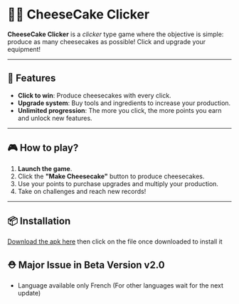 # 🧀🍰 CheeseCake Clicker

**CheeseCake Clicker** is a *clicker* type game where the objective is simple: produce as many cheesecakes as possible! Click and upgrade your equipment!

---

## 🚀 Features

- **Click to win**: Produce cheesecakes with every click.
- **Upgrade system**: Buy tools and ingredients to increase your production.
- **Unlimited progression**: The more you click, the more points you earn and unlock new features.

---

## 🎮 How to play?

1. **Launch the game**.
2. Click the **"Make Cheesecake"** button to produce cheesecakes.
3. Use your points to purchase upgrades and multiply your production.
4. Take on challenges and reach new records!

---

## 📦 Installation
[Download the apk here](https://github.com/Maelus-999/CheeseCakeClicker/releases/tag/B%C3%AAta)
then click on the file once downloaded to install it

## ⛑️ Major Issue in Beta Version v2.0
- Language available only French (For other languages ​​wait for the next update)
